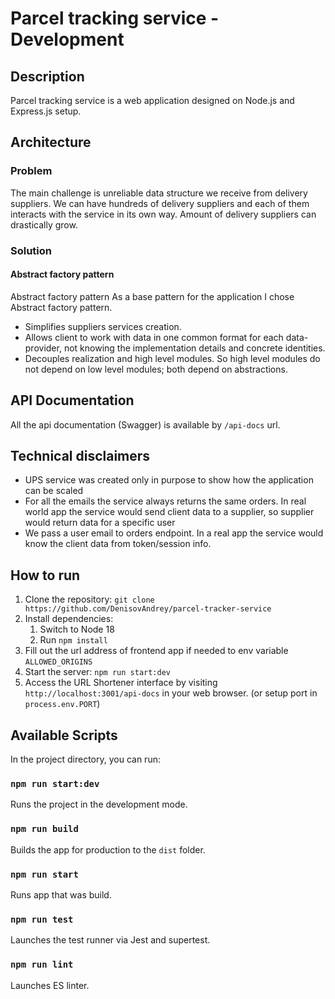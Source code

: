 # Parcel tracking service - Development

## Description

Parcel tracking service is a web application designed on Node.js and Express.js setup.

## Architecture

### Problem
The main challenge is unreliable data structure we receive from delivery suppliers. 
We can have hundreds of delivery suppliers and each of them interacts with the service in its own way.
Amount of delivery suppliers can drastically grow.

### Solution
#### Abstract factory pattern
Abstract factory pattern
As a base pattern for the application I chose Abstract factory pattern.

- Simplifies suppliers services creation.
- Allows client to work with data in one common format for each data-provider, not knowing the implementation details and concrete identities.
- Decouples realization and high level modules. So high level modules do not depend on low level modules; both depend on abstractions.


## API Documentation

All the api documentation (Swagger) is available by `/api-docs` url.

## Technical disclaimers
- UPS service was created only in purpose to show how the application can be scaled
- For all the emails the service always returns the same orders. In real world app the service would send client data to a supplier, so supplier would return data for a specific user
- We pass a user email to orders endpoint. In a real app the service would know the client data from token/session info.

## How to run

1. Clone the repository: `git clone https://github.com/DenisovAndrey/parcel-tracker-service`
2. Install dependencies:
    1. Switch to Node 18
    2. Run `npm install`
3. Fill out the url address of frontend app if needed to env variable `ALLOWED_ORIGINS`
4. Start the server: `npm run start:dev`
5. Access the URL Shortener interface by visiting `http://localhost:3001/api-docs` in your web browser. (or setup port
   in `process.env.PORT`)

## Available Scripts

In the project directory, you can run:

### `npm run start:dev`

Runs the project in the development mode.

### `npm run build`

Builds the app for production to the `dist` folder.

### `npm run start`

Runs app that was build.

### `npm run test`

Launches the test runner via Jest and supertest.

### `npm run lint`

Launches ES linter.

